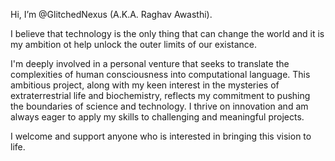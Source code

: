 Hi, I’m @GlitchedNexus (A.K.A. Raghav Awasthi). 

I believe that technology is the only thing that can change the world
and it is my ambition ot help unlock the outer limits of our existance. 

I'm deeply involved in a personal venture that seeks to translate the
complexities of human consciousness into computational language. 
This ambitious project, along with my keen interest in the mysteries 
of extraterrestrial life and biochemistry, reflects my commitment to 
pushing the boundaries of science and technology. I thrive on innovation 
and am always eager to apply my skills to challenging and meaningful projects.

I welcome and support anyone who is interested in bringing this vision to life.
